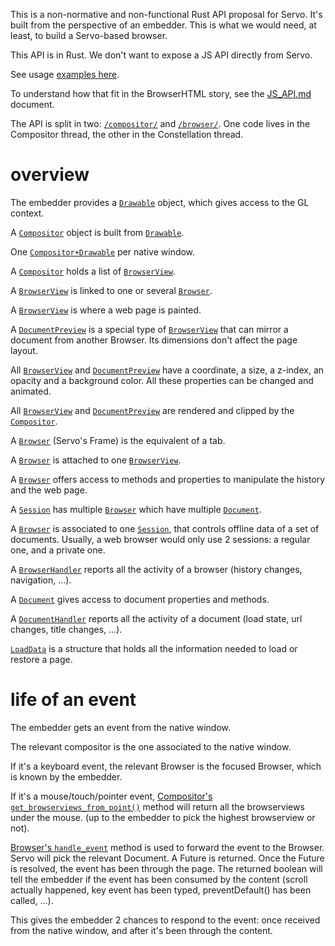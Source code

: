 This is a non-normative and non-functional Rust API proposal for Servo.
It's built from the perspective of an embedder. This is what we would need, at
least, to build a Servo-based browser.

This API is in Rust. We don't want to expose a JS API directly from Servo.

See usage [examples here](https://github.com/paulrouget/servo-embedding-api/issues/2).

To understand how that fit in the BrowserHTML story, see the [JS_API.md](JS_API.md) document.

The API is split in two: [`/compositor/`](servo_traits/compositor)
and [`/browser/`](servo_traits/browser).
One code lives in the Compositor thread, the other in the Constellation thread.

# overview

The embedder provides a [`Drawable`](servo_traits/compositor/compositor.rs) object, which gives access to the GL context.

A [`Compositor`](servo_traits/compositor/compositor.rs) object is built from [`Drawable`](servo_traits/compositor/compositor.rs).

One [`Compositor+Drawable`](servo_traits/compositor/compositor.rs) per native window.

A [`Compositor`](servo_traits/compositor/compositor.rs) holds a list of [`BrowserView`](servo_traits/compositor/browserview.rs).

A [`BrowserView`](servo_traits/compositor/browserview.rs) is linked to one or several [`Browser`](servo_traits/browser/browser.rs).

A [`BrowserView`](servo_traits/compositor/browserview.rs) is where a web page is painted.

A [`DocumentPreview`](servo_traits/compositor/compositor.rs) is a special type of [`BrowserView`](servo_traits/compositor/browserview.rs) that can mirror a document from another Browser. Its dimensions don't affect the page layout.

All [`BrowserView`](servo_traits/compositor/browserview.rs) and [`DocumentPreview`](servo_traits/compositor/compositor.rs) have a coordinate, a size, a z-index, an opacity and a background color. All these properties can be changed and animated.

All [`BrowserView`](servo_traits/compositor/browserview.rs) and [`DocumentPreview`](servo_traits/compositor/compositor.rs) are rendered and clipped by the [`Compositor`](servo_traits/compositor/compositor.rs).

A [`Browser`](servo_traits/browser/browser.rs) (Servo's Frame) is the equivalent of a tab.

A [`Browser`](servo_traits/browser/browser.rs) is attached to one [`BrowserView`](servo_traits/compositor/compositor.rs).

A [`Browser`](servo_traits/browser/browser.rs) offers access to methods and properties to manipulate the history and the web page.

A [`Session`](servo_traits/browser/session.rs) has multiple [`Browser`](servo_traits/browser/browser.rs) which have multiple [`Document`](servo_traits/browser/document.rs).

A [`Browser`](servo_traits/browser/browser.rs) is associated to one [`Session`](servo_traits/browser/session.rs), that controls offline data of a set of documents. Usually, a web browser would only use 2 sessions: a regular one, and a private one.

A [`BrowserHandler`](servo_traits/browser/browser.rs) reports all the activity of a browser (history changes, navigation, …).

A [`Document`](servo_traits/browser/document.rs) gives access to document properties and methods.

A [`DocumentHandler`](servo_traits/browser/document.rs) reports all the activity of a document (load state, url changes, title changes, …).

[`LoadData`](servo_traits/browser/load_data.rs) is a structure that holds all the information needed to load or restore a page.

# life of an event

The embedder gets an event from the native window.

The relevant compositor is the one associated to the native window.

If it's a keyboard event, the relevant Browser is the focused Browser, which is
known by the embedder.

If it's a mouse/touch/pointer event, [Compositor's `get_browserviews_from_point()`](servo_traits/compositor/compositor.rs)
method will return all the browserviews under the mouse.  (up to the embedder to
pick the highest browserview or not).

[Browser's `handle_event`](servo_traits/browser/browser.rs) method is used to forward the event to the Browser.
Servo will pick the relevant Document.  A Future is returned. Once the Future
is resolved, the event has been through the page. The returned boolean will
tell the embedder if the event has been consumed by the content (scroll
actually happened, key event has been typed, preventDefault() has been called,
…).

This gives the embedder 2 chances to respond to the event: once received from
the native window, and after it's been through the content.
